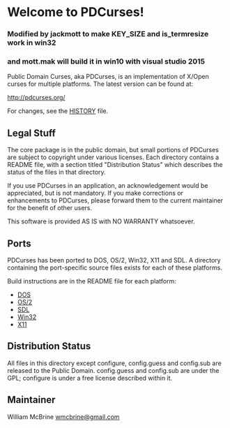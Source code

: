 Welcome to PDCurses!
====================
### Modified by jackmott to make KEY_SIZE and is_termresize work in win32
### and mott.mak will build it in win10 with visual studio 2015

Public Domain Curses, aka PDCurses, is an implementation of X/Open 
curses for multiple platforms. The latest version can be found at:

   http://pdcurses.org/

For changes, see the [HISTORY](HISTORY.md) file.


Legal Stuff
-----------

The core package is in the public domain, but small portions of PDCurses 
are subject to copyright under various licenses.  Each directory 
contains a README file, with a section titled "Distribution Status" 
which describes the status of the files in that directory.

If you use PDCurses in an application, an acknowledgement would be 
appreciated, but is not mandatory. If you make corrections or 
enhancements to PDCurses, please forward them to the current maintainer 
for the benefit of other users.

This software is provided AS IS with NO WARRANTY whatsoever.


Ports
-----

PDCurses has been ported to DOS, OS/2, Win32, X11 and SDL. A directory 
containing the port-specific source files exists for each of these 
platforms.

Build instructions are in the README file for each platform:

-  [DOS](dos/README.md)
-  [OS/2](os2/README.md)
-  [SDL](sdl1/README.md)
-  [Win32](win32/README.md)
-  [X11](x11/README.md)

Distribution Status
-------------------

All files in this directory except configure, config.guess and 
config.sub are released to the Public Domain. config.guess and 
config.sub are under the GPL; configure is under a free license 
described within it.


Maintainer
----------

William McBrine <wmcbrine@gmail.com>
